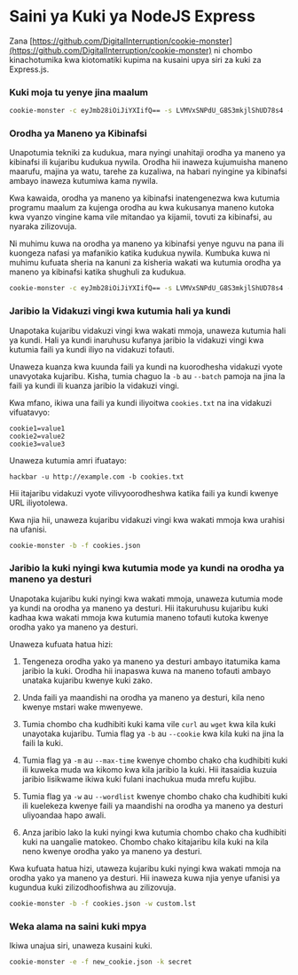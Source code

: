 # Saini ya Kuki ya NodeJS Express

Zana [https://github.com/DigitalInterruption/cookie-monster](https://github.com/DigitalInterruption/cookie-monster) ni chombo kinachotumika kwa kiotomatiki kupima na kusaini upya siri za kuki za Express.js.

### Kuki moja tu yenye jina maalum
```bash
cookie-monster -c eyJmb28iOiJiYXIifQ== -s LVMVxSNPdU_G8S3mkjlShUD78s4 -n session
```
### Orodha ya Maneno ya Kibinafsi

Unapotumia tekniki za kudukua, mara nyingi unahitaji orodha ya maneno ya kibinafsi ili kujaribu kudukua nywila. Orodha hii inaweza kujumuisha maneno maarufu, majina ya watu, tarehe za kuzaliwa, na habari nyingine ya kibinafsi ambayo inaweza kutumiwa kama nywila.

Kwa kawaida, orodha ya maneno ya kibinafsi inatengenezwa kwa kutumia programu maalum za kujenga orodha au kwa kukusanya maneno kutoka kwa vyanzo vingine kama vile mitandao ya kijamii, tovuti za kibinafsi, au nyaraka zilizovuja.

Ni muhimu kuwa na orodha ya maneno ya kibinafsi yenye nguvu na pana ili kuongeza nafasi ya mafanikio katika kudukua nywila. Kumbuka kuwa ni muhimu kufuata sheria na kanuni za kisheria wakati wa kutumia orodha ya maneno ya kibinafsi katika shughuli za kudukua.
```bash
cookie-monster -c eyJmb28iOiJiYXIifQ== -s LVMVxSNPdU_G8S3mkjlShUD78s4 -w custom.lst
```
### Jaribio la Vidakuzi vingi kwa kutumia hali ya kundi

Unapotaka kujaribu vidakuzi vingi kwa wakati mmoja, unaweza kutumia hali ya kundi. Hali ya kundi inaruhusu kufanya jaribio la vidakuzi vingi kwa kutumia faili ya kundi iliyo na vidakuzi tofauti.

Unaweza kuanza kwa kuunda faili ya kundi na kuorodhesha vidakuzi vyote unavyotaka kujaribu. Kisha, tumia chaguo la `-b` au `--batch` pamoja na jina la faili ya kundi ili kuanza jaribio la vidakuzi vingi.

Kwa mfano, ikiwa una faili ya kundi iliyoitwa `cookies.txt` na ina vidakuzi vifuatavyo:

```
cookie1=value1
cookie2=value2
cookie3=value3
```

Unaweza kutumia amri ifuatayo:

```
hackbar -u http://example.com -b cookies.txt
```

Hii itajaribu vidakuzi vyote vilivyoorodheshwa katika faili ya kundi kwenye URL iliyotolewa.

Kwa njia hii, unaweza kujaribu vidakuzi vingi kwa wakati mmoja kwa urahisi na ufanisi.
```bash
cookie-monster -b -f cookies.json
```
### Jaribio la kuki nyingi kwa kutumia mode ya kundi na orodha ya maneno ya desturi

Unapotaka kujaribu kuki nyingi kwa wakati mmoja, unaweza kutumia mode ya kundi na orodha ya maneno ya desturi. Hii itakuruhusu kujaribu kuki kadhaa kwa wakati mmoja kwa kutumia maneno tofauti kutoka kwenye orodha yako ya maneno ya desturi.

Unaweza kufuata hatua hizi:

1. Tengeneza orodha yako ya maneno ya desturi ambayo itatumika kama jaribio la kuki. Orodha hii inapaswa kuwa na maneno tofauti ambayo unataka kujaribu kwenye kuki zako.

2. Unda faili ya maandishi na orodha ya maneno ya desturi, kila neno kwenye mstari wake mwenyewe.

3. Tumia chombo cha kudhibiti kuki kama vile `curl` au `wget` kwa kila kuki unayotaka kujaribu. Tumia flag ya `-b` au `--cookie` kwa kila kuki na jina la faili la kuki.

4. Tumia flag ya `-m` au `--max-time` kwenye chombo chako cha kudhibiti kuki ili kuweka muda wa kikomo kwa kila jaribio la kuki. Hii itasaidia kuzuia jaribio lisikwame ikiwa kuki fulani inachukua muda mrefu kujibu.

5. Tumia flag ya `-w` au `--wordlist` kwenye chombo chako cha kudhibiti kuki ili kuelekeza kwenye faili ya maandishi na orodha ya maneno ya desturi uliyoandaa hapo awali.

6. Anza jaribio lako la kuki nyingi kwa kutumia chombo chako cha kudhibiti kuki na uangalie matokeo. Chombo chako kitajaribu kila kuki na kila neno kwenye orodha yako ya maneno ya desturi.

Kwa kufuata hatua hizi, utaweza kujaribu kuki nyingi kwa wakati mmoja na orodha yako ya maneno ya desturi. Hii inaweza kuwa njia yenye ufanisi ya kugundua kuki zilizodhoofishwa au zilizovuja.
```bash
cookie-monster -b -f cookies.json -w custom.lst
```
### Weka alama na saini kuki mpya

Ikiwa unajua siri, unaweza kusaini kuki.
```bash
cookie-monster -e -f new_cookie.json -k secret
```

